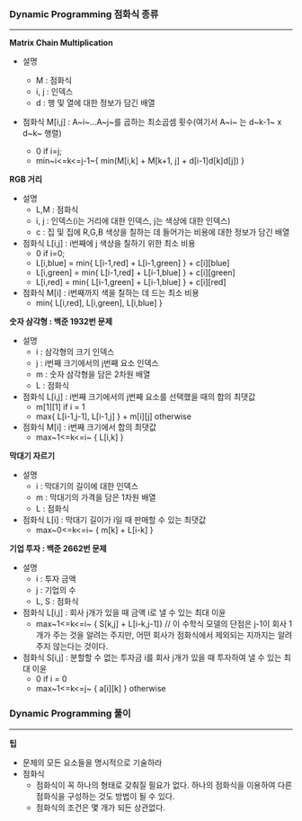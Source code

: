 ### Dynamic Programming 점화식 종류

---

__Matrix Chain Multiplication__

- 설명
  - M : 점화식
  - i, j : 인덱스
  - d : 행 및 열에 대한 정보가 담긴 배열

- 점화식 M[i,j] : A~i~...A~j~를 곱하는 최소곱셈 횟수(여기서 A~i~ 는 d~k-1~ x d~k~ 행렬)
  - 0				if i=j;
  - min~i<=k<=j-1~{ min(M[i,k] + M[k+1, j] + d[i-1]d[k]d[j]) }



__RGB 거리__

- 설명
  - L,M : 점화식
  - i, j : 인덱스(i는 거리에 대한 인덱스, j는 색상에 대한 인덱스)
  - c : 집 및 집에 R,G,B 색상을 칠하는 데 들어가는 비용에 대한 정보가 담긴 배열
- 점화식 L[i,j] : i번째에 j 색상을 칠하기 위한 최소 비용
  - 0				if i=0;
  - L[i,blue] = min{ L[i-1,red] + L[i-1,green] } + c[i]\[blue]
  - L[i,green] = min{ L[i-1,red] + L[i-1,blue] } + c[i]\[green]
  - L[i,red] = min{ L[i-1,green] + L[i-1,blue] } + c[i]\[red]
- 점화식 M[i] : i번째까지 색을 칠하는 데 드는 최소 비용
  - min{ L[i,red], L[i,green], L[i,blue] }



__숫자 삼각형 : 백준 1932번 문제__ 

- 설명
  - i : 삼각형의 크기 인덱스
  - j : i번째 크기에서의 j번째 요소 인덱스
  - m : 숫자 삼각형을 담은 2차원 배열
  - L : 점화식
- 점화식 L[i,j] : i번째 크기에서의 j번째 요소를 선택했을 때의 합의 최댓값
  - m[1]\[1]					if i = 1
  - max{ L[i-1,j-1], L[i-1,j] } + m[i]\[j]				otherwise
- 점화식 M[i]  : i번째 크기에서 합의 최댓값
  - max~1<=k<=i~ { L[i,k] }



__막대기 자르기__

- 설명
  - i : 막대기의 길이에 대한 인덱스
  - m : 막대기의 가격을 담은 1차원 배열
  - L : 점화식
- 점화식 L[i] : 막대기 길이가 i일 때 판매할 수 있는 최댓값
  - max~0<=k<=i~ { m[k] + L[i-k] }



__기업 투자 : 백준 2662번 문제__

- 설명
  - i : 투자 금액
  - j : 기업의 수
  - L, S : 점화식
- 점화식 L[i,j] : 회사 j개가 있을 때 금액 i로 낼 수 있는 최대 이윤
  - max~1<=k<=i~ { S[k,j] + L[i-k,j-1]}	// 이 수학식 모델의 단점은 j-1이 회사 1개가 주는 것을 알려는 주지만, 어떤 회사가 점화식에서 제외되는 지까지는 알려주지 않는다는 것이다.
- 점화식 S[i,j] : 분할할 수 없는 투자금 i를 회사 j개가 있을 때 투자하여 낼 수 있는 최대 이윤
  - 0					if i = 0
  - max~1<=k<=j~ { a[i]\[k] }	otherwise





### Dynamic Programming 풀이

---

__팁__

- 문제의 모든 요소들을 명시적으로 기술하라
- 점화식
  - 점화식이 꼭 하나의 형태로 갖춰질 필요가 없다. 하나의 점화식을 이용하여 다른 점화식을 구성하는 것도 방법이 될 수 있다.
  - 점화식의 조건은 몇 개가 되든 상관없다.